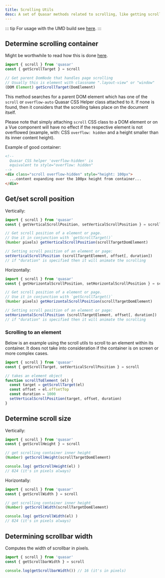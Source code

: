 ```yaml
---
title: Scrolling Utils
desc: A set of Quasar methods related to scrolling, like getting scroll target or changing the scroll position of a page.
---
```


::: tip
For usage with the UMD build see [here](/start/umd#Quasar-Global-Object).
:::

## Determine scrolling container
Might be worthwhile to read how this is done [here](/vue-components/scroll-observer#Determining-Scrolling-Container).

```js
import { scroll } from 'quasar'
const { getScrollTarget } = scroll

// Get parent DomNode that handles page scrolling
// Usually this is element with classname ".layout-view" or "window"
(DOM Element) getScrollTarget(DomElement)
```

This method searches for a parent DOM element which has one of the `scroll` or `overflow-auto` Quasar CSS Helper class attached to it. If none is found, then it considers that the scrolling takes place on the document itself.

Please note that simply attaching `scroll` CSS class to a DOM element or on a Vue component will have no effect if the respective element is not overflowed (example, with: CSS `overflow: hidden` and a height smaller than its inner content height).

Example of good container:

```html
<!--
  Quasar CSS helper 'overflow-hidden' is
  equivalent to style="overflow: hidden"
-->
<div class="scroll overflow-hidden" style="height: 100px">
  ...content expanding over the 100px height from container...
</div>
```

## Get/set scroll position
Vertically:

```js
import { scroll } from 'quasar'
const { getVerticalScrollPosition, setVerticalScrollPosition } = scroll

// Get scroll position of a element or page.
// Use it in conjunction with `getScrollTarget()`
(Number pixels) getVerticalScrollPosition(scrollTargetDomElement)

// Setting scroll position of an element or page:
setVerticalScrollPosition (scrollTargetElement, offset[, duration])
// if "duration" is specified then it will animate the scrolling
```

Horizontally:

```js
import { scroll } from 'quasar'
const { getHorizontalScrollPosition, setHorizontalScrollPosition } = scroll

// Get scroll position of a element or page.
// Use it in conjunction with `getScrollTarget()`
(Number pixels) getHorizontalScrollPosition(scrollTargetDomElement)

// Setting scroll position of an element or page:
setHorizontalScrollPosition (scrollTargetElement, offset[, duration])
// if "duration" is specified then it will animate the scrolling
```

### Scrolling to an element
Below is an example using the scroll utils to scroll to an element within its container. It does not take into consideration if the container is on screen or more complex cases.

```js
import { scroll } from 'quasar'
const { getScrollTarget, setVerticalScrollPosition } = scroll

// takes an element object
function scrollToElement (el) {
  const target = getScrollTarget(el)
  const offset = el.offsetTop
  const duration = 1000
  setVerticalScrollPosition(target, offset, duration)
}
```

## Determine scroll size
Vertically:

```js
import { scroll } from 'quasar'
const { getScrollHeight } = scroll

// get scrolling container inner height
(Number) getScrollHeight(scrollTargetDomElement)

console.log( getScrollHeight(el) )
// 824 (it's in pixels always)
```

Horizontally:

```js
import { scroll } from 'quasar'
const { getScrollWidth } = scroll

// get scrolling container inner height
(Number) getScrollWidth(scrollTargetDomElement)

console.log( getScrollWidth(el) )
// 824 (it's in pixels always)
```

## Determining scrollbar width
Computes the width of scrollbar in pixels.

```js
import { scroll } from 'quasar'
const { getScrollbarWidth } = scroll

console.log(getScrollbarWidth()) // 16 (it's in pixels)
```
